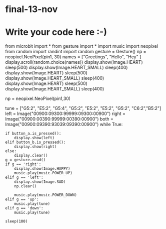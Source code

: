 # final-13-nov
# Write your code here :-)
from microbit import *
from gesture import *
import music
import neopixel
from random import randint
import random
gesture = Gesture()
np = neopixel.NeoPixel(pin1, 30)
names = ["Greetings", "Hello", "Hey" ]
display.scroll(random.choice(names))
display.show(Image.HEART)
sleep(500)
display.show(Image.HEART_SMALL)
sleep(400)
display.show(Image.HEART)
sleep(500)
display.show(Image.HEART_SMALL)
sleep(400)
display.show(Image.HEART)
sleep(500)
display.show(Image.HEART_SMALL)
sleep(400)


np = neopixel.NeoPixel(pin1,30)


tune = ["G5:2", "E5:2", "G5:4", "G5:2", "E5:2", "E5:2", "G5:2", "C6:2","B5:2"]
left = Image("00900:09300:99999:09300:00900")
right = Image("00900:00390:99999:00390:00900")
both = Image("00900:09390:93039:09390:00900")
while True:

    if button_a.is_pressed():
        display.show(left)
    elif button_b.is_pressed():
        display.show(right)
    else:
        display.clear()
    g = gesture.read()
    if g == 'right':
        display.show(Image.HAPPY)
        music.play(music.POWER_UP)
    elif g == 'left':
        display.show(Image.SAD)
        np.clear()
        
        music.play(music.POWER_DOWN)
    elif g == 'up':
        music.play(tune)
    elif g == 'down':
        music.play(tune)
        
    sleep(100)
